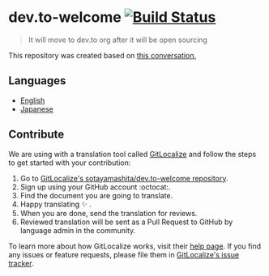 # dev.to-welcome [![Build Status](https://travis-ci.org/sotayamashita/dev.to-welcome.svg?branch=master)](https://travis-ci.org/sotayamashita/dev.to-welcome)

> It will move to dev.to org after it will be open sourcing

This repository was created based on [this conversation.](https://dev.to/yohhoy/refinement-proposal-welcome-mail-text-in-japanese-e1k/comments)

## Languages

- [English](https://github.com/sotayamashita/dev.to-welcome/blob/master/locale/README.md)
- [Japanese](https://github.com/sotayamashita/dev.to-welcome/blob/master/locale/README_ja.md)

## Contribute

[gl]: https://gitlocalize.com/
[gl-help]: https://docs.gitlocalize.com/
[gl-issue-tracker]: https://github.com/gitlocalize/feedback/
[gl-repo]: https://gitlocalize.com/repo/548/

We are using with a translation tool called [GitLocalize][gl] and follow the steps to get started with your contribution:

1. Go to [GitLocalize's sotayamashita/dev.to-welcome repository][gl-repo].
1. Sign up using your GitHub account :octocat:.
1. Find the document you are going to translate.
1. Happy translating :sparkles: .
1. When you are done, send the translation for reviews.
1. Reviewed translation will be sent as a Pull Request to GitHub by language admin in the community.

To learn more about how GitLocalize works, visit their [help page][gl-help]. If you find any issues or feature requests, please file them in [GitLocalize's issue tracker][gl-issue-tracker].

